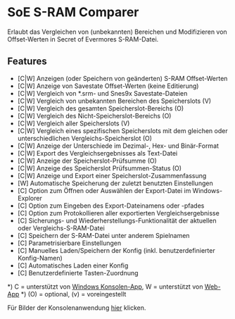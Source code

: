 ﻿# SoE S-RAM Comparer
Erlaubt das Vergleichen von (unbekannten) Bereichen und Modifizieren von Offset-Werten in Secret of Evermores S-RAM-Datei.

## Features
* [C|W] Anzeigen (oder Speichern von geänderten) S-RAM Offset-Werten
* [C|W] Anzeige von Savestate Offset-Werten (keine Editierung)
* [C|W] Vergleich von *.srm- und Snes9x Savestate-Dateien
* [C|W] Vergleich von unbekannten Bereichen des Speicherslots (V) 
* [C|W] Vergleich des gesamten Speicherslot-Bereichs (O)
* [C|W] Vergleich des Nicht-Speicherslot-Bereichs (O)
* [C|W] Vergleich aller Speicherslots (V) 
* [C|W] Vergleich eines spezifischen Speicherslots mit dem gleichen oder unterschiedlichen Vergleichs-Speicherslot (O)
* [C|W] Anzeige der Unterschiede im Dezimal-, Hex- und Binär-Format
* [C|W] Export des Vergleichsergebnisses als Text-Datei
* [C|W] Anzeige der Speicherslot-Prüfsumme (O)
* [C|W] Anzeige des Speicherslot Prüfsummen-Status (O)
* [C|W] Anzeige und Export einer Speicherslot-Zusammenfassung
* [W] Automatische Speicherung der zuletzt benutzten Einstellungen
* [C] Option zum Öffnen oder Auswählen der Export-Datei im Windows-Explorer
* [C] Option zum Eingeben des Export-Dateinamens oder -pfades
* [C] Option zum Protokollieren aller exportierten Vergleichsergebnisse
* [C] Sicherungs- und Wiederherstellungs-Funktionalität der aktuellen oder Vergleichs-S-RAM-Datei
* [C] Speichern der S-RAM-Datei unter anderem Spielnamen
* [C] Parametrisierbare Einstellungen
* [C] Manuelles Laden/Speichern der Konfig (inkl. benutzerdefinierter Konfig-Namen)
* [C] Automatisches Laden einer Konfig
* [C] Benutzerdefinierte Tasten-Zuordnung

*) C = unterstützt von <a href=console-app>Windows Konsolen-App</a>, W = unterstützt von <a href=comparing>Web-App</a>
*) (O) = optional, (v) = voreingestellt

Für Bilder der Konsolenanwendung <a href=imagery>hier</a> klicken.